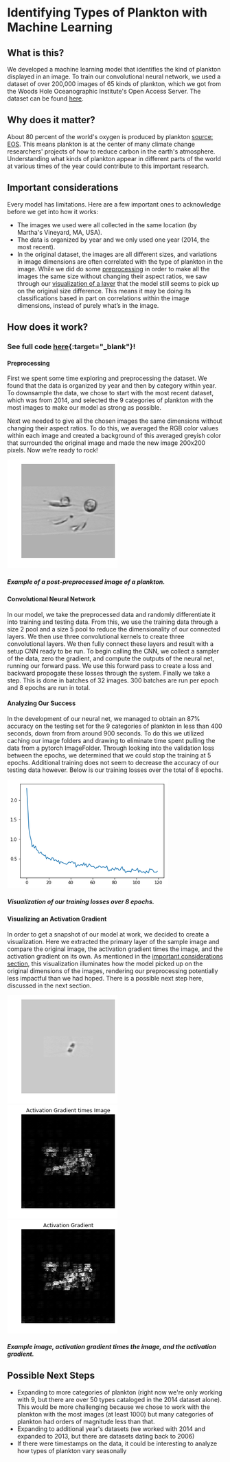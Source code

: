 # Identifying Types of Plankton with Machine Learning

## What is this?
We developed a machine learning model that identifies the kind of plankton displayed in an image. To train our convolutional neural network, we used a dataset of over 200,000 images of 65 kinds of plankton, which we got from the Woods Hole Oceanographic Institute's Open Access Server. The dataset can be found [here](https://darchive.mblwhoilibrary.org/handle/1912/7341).

## Why does it matter?
About 80 percent of the world's oxygen is produced by plankton [source: EOS](https://eos.org/research-spotlights/worlds-biggest-oxygen-producers-living-in-swirling-ocean-waters). This means plankton is at the center of many climate change researchers' projects of how to reduce carbon in the earth's atmosphere. Understanding what kinds of plankton appear in different parts of the world at various times of the year could contribute to this important research.

## Important considerations
Every model has limitations. Here are a few important ones to acknowledge before we get into how it works:
- The images we used were all collected in the same location (by Martha's Vineyard, MA, USA).
- The data is organized by year and we only used one year (2014, the most recent).
- In the original dataset, the images are all different sizes, and variations in image dimensions are often correlated with the type of plankton in the image. While we did do some [preprocessing](#preprocessing) in order to make all the images the same size without changing their aspect ratios, we saw through our [visualization of a layer](#visualizing-an-activation-gradient) that the model still seems to pick up on the original size difference. This means it may be doing its classifications based in part on correlations within the image dimensions, instead of purely what’s in the image.

## How does it work?

### See full code [here](https://colab.research.google.com/drive/1BG39aylWDRqV6SyphJccmw0adh5yvVE0){:target="_blank"}!

#### Preprocessing
First we spent some time exploring and preprocessing the dataset. We found that the data is organized by year and then by category within year. To downsample the data, we chose to start with the most recent dataset, which was from 2014, and selected the 9 categories of plankton with the most images to make our model as strong as possible. 

Next we needed to give all the chosen images the same dimensions without changing their aspect ratios. To do this, we averaged the RGB color values within each image and created a background of this averaged greyish color that surrounded the original image and made the new image 200x200 pixels. Now we’re ready to rock!

![alt text](processedImage.png)
##### *Example of a post-preprocessed image of a plankton.*

#### Convolutional Neural Network
In our model, we take the preprocessed data and randomly differentiate it into training and testing data. From this, we use the training data through a size 2 pool and a size 5 pool to reduce the dimensionality of our connected layers. We then use three convolutional kernels to create three convolutional layers. We then fully connect these layers and result with a setup CNN ready to be run. To begin calling the CNN, we collect a sampler of the data, zero the gradient, and compute the outputs of the neural net, running our forward pass. We use this forward pass to create a loss and backward propogate these losses through the system. Finally we take a step. This is done in batches of 32 images. 300 batches are run per epoch and 8 epochs are run in total.

#### Analyzing Our Success
In the development of our neural net, we managed to obtain an 87% accuracy on the testing set for the 9 categories of plankton in less than 400 seconds, down from from around 900 seconds. To do this we utilized caching our image folders and drawing to eliminate time spent pulling the data from a pytorch ImageFolder. Through looking into the validation loss between the epochs, we determined that we could stop the training at 5 epochs. Additional training does not seem to decrease the accuracy of our testing data however. Below is our training losses over the total of 8 epochs.

![alt text](final_run.png)
##### *Visualization of our training losses over 8 epochs.*

#### Visualizing an Activation Gradient
In order to get a snapshot of our model at work, we decided to create a visualization. Here we extracted the primary layer of the sample image and compare the original image, the activation gradient times the image, and the activation gradient on its own. As mentioned in the [important considerations section](#important-considerations), this visualization illuminates how the model picked up on the original dimensions of the images, rendering our preprocessing potentially less impactful than we had hoped. There is a possible next step here, discussed in the next section. 

![alt text](example_image.png) ![alt text](activation_times_image.png) ![alt text](activation_gradient.png)
##### *Example image, activation gradient times the image, and the activation gradient.*

## Possible Next Steps
- Expanding to more categories of plankton (right now we're only working with 9, but there are over 50 types cataloged in the 2014 dataset alone). This would be more challenging because we chose to work with the plankton with the most images (at least 1000) but many categories of plankton had orders of magnitude less than that.
- Expanding to additional year's datasets (we worked with 2014 and expanded to 2013, but there are datasets dating back to 2006)
- If there were timestamps on the data, it could be interesting to analyze how types of plankton vary seasonally
